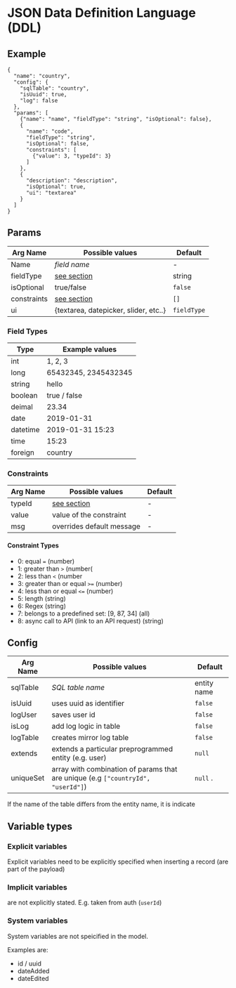 # JSON Data Definition Language (DDL)

## Example

```
{
  "name": "country",
  "config": {
    "sqlTable": "country",
    "isUuid": true,
    "log": false
  },
  "params": [
    {"name": "name", "fieldType": "string", "isOptional": false},
    {
      "name": "code",
      "fieldType": "string",
      "isOptional": false,
      "constraints": [
        {"value": 3, "typeId": 3}
      ]
    },
    {
      "description": "description",
      "isOptional": true,
      "ui": "textarea"
    }
  ]
}
```

## Params


| Arg Name    |  Possible values                                                | Default     |
|-------------|-----------------------------------------------------------------|-------------|
| Name        | *field name*                                                    | -           |
| fieldType   | [see section](#field-types)                                     | string      |
| isOptional  | true/false                                                      | `false`     |
| constraints | [see section](#constraints)                                     | `[]`        |
| ui          | {textarea, datepicker, slider, etc..}                           | `fieldType` |


### Field Types

| Type     | Example values       |
|----------|----------------------|
| int      | 1, 2, 3              |
| long     | 65432345, 2345432345 |
| string   | hello                |
| boolean  | true / false         |
| deimal   | 23.34                |
| date     | 2019-01-31           |
| datetime | 2019-01-31 15:23     |
| time     | 15:23                |
| foreign  | country              |

### Constraints

| Arg Name    |  Possible values                                                | Default     |
|-------------|-----------------------------------------------------------------|-------------|
| typeId      | [see section](#constraint-types)                                | -           |
| value       | value of the constraint                                         | -           |
| msg         | overrides default message                                       | -           |

#### Constraint Types
* 0: equal `=` (number)
* 1: greater than `>` (number(
* 2: less than `<` (number
* 3: greater than or equal `>=` (number)
* 4: less than or equal `<=` (number)
* 5: length (string)
* 6: Regex (string)
* 7: belongs to a predefined set: [9, 87, 34] (all)
* 8: async call to API (link to an API request) (string)

## Config

| Arg Name    |  Possible values                                                                 | Default     |
|-------------|----------------------------------------------------------------------------------|-------------|
| sqlTable    | *SQL table name*                                                                 | entity name |
| isUuid      | uses uuid as identifier                                                          | `false`     |
| logUser     | saves user id                                                                    | `false`     |
| isLog       | add log logic in table                                                           | `false`     |
| logTable    | creates mirror log table                                                         | `false`     |
| extends     | extends a particular preprogrammed entity (e.g. user)                            | `null`      |
| uniqueSet   | array with combination of params that are unique (e.g `["countryId", "userId"]`) | `null` .    |
 
If the name of the table differs from the entity name, it is indicate

## Variable types

### Explicit variables

Explicit variables need to be explicitly specified when inserting a record (are part of the payload)

### Implicit variables

are not explicitly stated. E.g. taken from auth (`userId`)

### System variables

System variables are not speicified in the model.

Examples are:

* id / uuid
* dateAdded
* dateEdited
